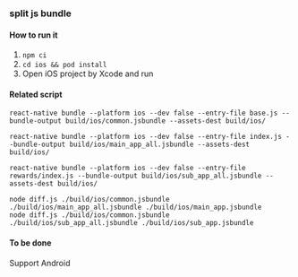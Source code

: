 ### split js bundle

#### How to run it

1. `npm ci`
2. `cd ios && pod install`
3. Open iOS project by Xcode and run

#### Related script
```
react-native bundle --platform ios --dev false --entry-file base.js --bundle-output build/ios/common.jsbundle --assets-dest build/ios/

react-native bundle --platform ios --dev false --entry-file index.js --bundle-output build/ios/main_app_all.jsbundle --assets-dest build/ios/

react-native bundle --platform ios --dev false --entry-file rewards/index.js --bundle-output build/ios/sub_app_all.jsbundle --assets-dest build/ios/

node diff.js ./build/ios/common.jsbundle ./build/ios/main_app_all.jsbundle ./build/ios/main_app.jsbundle
node diff.js ./build/ios/common.jsbundle ./build/ios/sub_app_all.jsbundle ./build/ios/sub_app.jsbundle
```

#### To be done

Support Android
